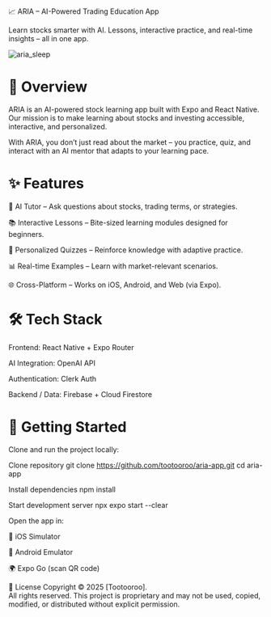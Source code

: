 📈 ARIA – AI-Powered Trading Education App

Learn stocks smarter with AI. Lessons, interactive practice, and real-time insights – all in one app.

![aria_sleep](https://github.com/user-attachments/assets/70722776-7e7a-4e48-9a22-44165ab92b0c)

# 🚀 Overview

ARIA is an AI-powered stock learning app built with Expo
 and React Native.
Our mission is to make learning about stocks and investing accessible, interactive, and personalized.

With ARIA, you don’t just read about the market – you practice, quiz, and interact with an AI mentor that adapts to your learning pace.

# ✨ Features

🤖 AI Tutor – Ask questions about stocks, trading terms, or strategies.

📚 Interactive Lessons – Bite-sized learning modules designed for beginners.

🎯 Personalized Quizzes – Reinforce knowledge with adaptive practice.

📊 Real-time Examples – Learn with market-relevant scenarios.

🌐 Cross-Platform – Works on iOS, Android, and Web (via Expo).

# 🛠️ Tech Stack

Frontend: React Native + Expo Router

AI Integration: OpenAI API

Authentication: Clerk Auth

Backend / Data: Firebase + Cloud Firestore

# 📲 Getting Started

Clone and run the project locally:

Clone repository
git clone https://github.com/tootooroo/aria-app.git
cd aria-app

Install dependencies
npm install

Start development server
npx expo start --clear


Open the app in:

📱 iOS Simulator

🤖 Android Emulator

🌍 Expo Go (scan QR code)




📜 License
Copyright © 2025 [Tootooroo].  
All rights reserved. This project is proprietary and may not be used, copied, modified, or distributed without explicit permission.
